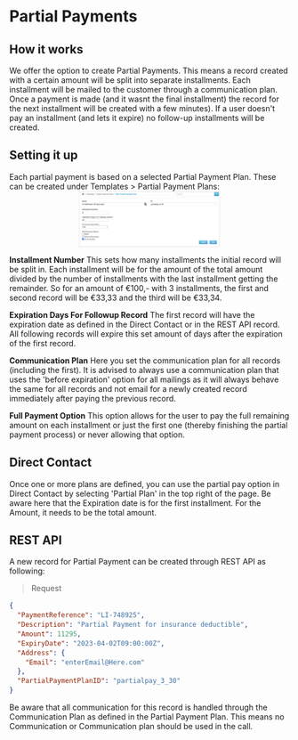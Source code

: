 # Partial Payments

## How it works
We offer the option to create Partial Payments. This means a record created with a certain amount will be split into separate installments. Each installment will be mailed to the customer through a communication plan. Once a payment is made (and it wasnt the final installment) the record for the next installment will be created with a few minutes). If a user doesn't pay an installment (and lets it expire) no follow-up installments will be created.

## Setting it up
Each partial payment is based on a selected Partial Payment Plan. These can be created under Templates > Partial Payment Plans:
<img style='width:50%;display:block;border:1px solid #eeebee;margin-left:auto;margin-right:auto;' src='documents/images/partialPay.png'/>

**Installment Number**
This sets how many installments the initial record will be split in. Each installment will be for the amount of the total amount divided by the number of installments with the last installment getting the remainder. So for an amount of &euro;100,- with 3 installments, the first and second record will be &euro;33,33 and the third will be &euro;33,34.

**Expiration Days For Followup Record**
The first record will have the expiration date as defined in the Direct Contact or in the REST API record. All following records will expire this set amount of days after the expiration of the first record.

**Communication Plan**
Here you set the communication plan for all records (including the first). It is advised to always use a communication plan that uses the 'before expiration' option for all mailings as it will always behave the same for all records and not email for a newly created record immediately after paying the previous record.

**Full Payment Option**
This option allows for the user to pay the full remaining amount on each installment or just the first one (thereby finishing the partial payment process) or never allowing that option.

## Direct Contact
Once one or more plans are defined, you can use the partial pay option in Direct Contact by selecting 'Partial Plan' in the top right of the page.
Be aware here that the Expiration date is for the first installment. For the Amount, it needs to be the total amount.

## REST API
A new record for Partial Payment can be created through REST API as following:
> Request
```json
{
  "PaymentReference": "LI-748925",
  "Description": "Partial Payment for insurance deductible",
  "Amount": 11295,
  "ExpiryDate": "2023-04-02T09:00:00Z",
  "Address": {
    "Email": "enterEmail@Here.com"
  },
  "PartialPaymentPlanID": "partialpay_3_30"
}
```

Be aware that all communication for this record is handled through the Communication Plan as defined in the Partial Payment Plan. This means no Communication or Communication plan should be used in the call.

